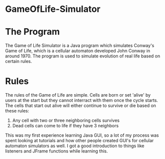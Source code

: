 # GameOfLife-Simulator


# The Program
The Game of Life Simulator is a Java program which simulates Conway's Game of Life, which is a cellular automaton developed John Conway in around 1970. The program is used to simulate evolution of real life based on certain rules.

# Rules 
The rules of the Game of Life are simple. Cells are born or set 'alive' by users at the start but they cannot interract with them once the cycle starts. The cells that start out alive will either continue to survive or die based on these rules:
1. Any cell with two or three neighboring cells survives
2. Dead cells can come to life if they have 3 neighbors

This was my first experience learning Java GUI, so a lot of my process was spent looking at tutorials and how other people created GUI's for cellular automaton simulators as well. I got a good introduction to things like listeners and JFrame functions while learning this. 


